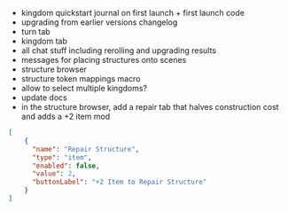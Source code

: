 * kingdom quickstart journal on first launch + first launch code
* upgrading from earlier versions changelog
* turn tab
* kingdom tab
* all chat stuff including rerolling and upgrading results
* messages for placing structures onto scenes
* structure browser
* structure token mappings macro
* allow to select multiple kingdoms?
* update docs
* in the structure browser, add a repair tab that halves construction cost and adds a +2 item mod
```json
[
    {
      "name": "Repair Structure",
      "type": "item",
      "enabled": false,
      "value": 2,
      "buttonLabel": "+2 Item to Repair Structure"
    }
]
```